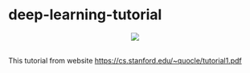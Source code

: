 # deep-learning-tutorial

<div align="center">
  <img src="http://static1.squarespace.com/static/5213a664e4b01a5565dc90f1/t/570cfc5ab654f97eee862aba/1460468850439/Deep-Learning-Value-Investing-Machine-Learning?format=1000w"><br><br>
</div>

This tutorial from website https://cs.stanford.edu/~quocle/tutorial1.pdf 
